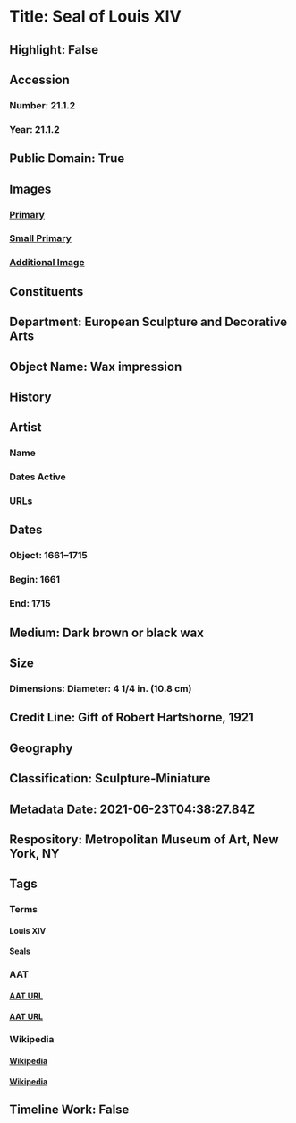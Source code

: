 # Title: Seal of Louis XIV
## Highlight: False
## Accession
### Number: 21.1.2
### Year: 21.1.2
## Public Domain: True
## Images
### [Primary](https://images.metmuseum.org/CRDImages/es/original/176536.jpg)
### [Small Primary](https://images.metmuseum.org/CRDImages/es/web-large/176536.jpg)
### [Additional Image](https://images.metmuseum.org/CRDImages/es/original/176537.jpg)
## Constituents
## Department: European Sculpture and Decorative Arts
## Object Name: Wax impression
## History
## Artist
### Name
### Dates Active
### URLs
## Dates
### Object: 1661–1715
### Begin: 1661
### End: 1715
## Medium: Dark brown or black wax
## Size
### Dimensions: Diameter: 4 1/4 in. (10.8 cm)
## Credit Line: Gift of Robert Hartshorne, 1921
## Geography
## Classification: Sculpture-Miniature
## Metadata Date: 2021-06-23T04:38:27.84Z
## Respository: Metropolitan Museum of Art, New York, NY
## Tags
### Terms
#### Louis XIV
#### Seals
### AAT
#### [AAT URL](http://vocab.getty.edu/page/ulan/500122256)
#### [AAT URL](http://vocab.getty.edu/page/aat/300028877)
### Wikipedia
#### [Wikipedia]()
#### [Wikipedia]()
## Timeline Work: False